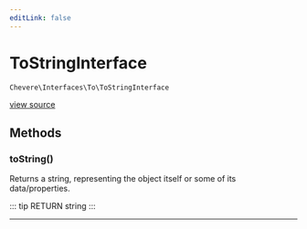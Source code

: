 ```yaml
---
editLink: false
---
```


# ToStringInterface

`Chevere\Interfaces\To\ToStringInterface`

[view source](https://github.com/chevere/chevere/blob/master/interfaces/To/ToStringInterface.php)

## Methods

### toString()

Returns a string, representing the object itself or some of its data/properties.

::: tip RETURN
string
:::

---

